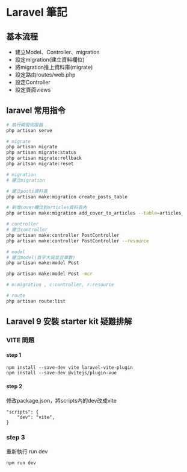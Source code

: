 # Laravel 筆記

## 基本流程

- 建立Model、Controller、migration
- 設定migration(建立資料欄位)
- 將migration推上資料庫(migrate)
- 設定路由routes/web.php
- 設定Controller
- 設定頁面views

## laravel 常用指令

```bash
# 執行開發伺服器
php artisan serve

# migrate
php artisan migrate
php artisan migrate:status
php artisan migrate:rollback
php aritsan migrate:reset

# migration
# 建立migration

# 建立posts資料表
php artisan make:migration create_posts_table

# 新增cover欄位到articles資料表內
php artisan make:migration add_cover_to_articles --table=articles

# controller
# 建立controller
php artisan make:controller PostController
php artisan make:controller PostController --resource

# model
# 建立model(首字大寫並且單數)
php artisan make:model Post

php artisan make:model Post -mcr

# m:migration , c:controller, r:resource

# route
php artisan route:list
```
## Laravel 9 安裝 starter kit 疑難排解

### VITE 問題
#### step 1
```bash=
npm install --save-dev vite laravel-vite-plugin
npm install --save-dev @vitejs/plugin-vue
```
#### step 2
修改package.json，將scripts內的dev改成vite

```json=
"scripts": {
    "dev": "vite", 
}
```

### step 3
重新執行 run dev
```bash=
npm run dev
```